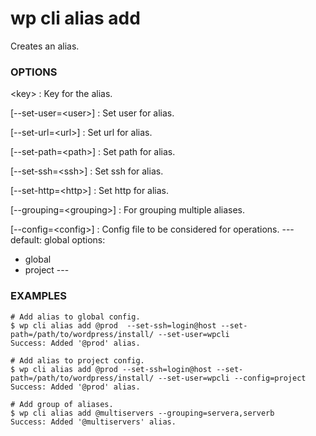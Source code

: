 # wp cli alias add

Creates an alias.

### OPTIONS

&lt;key&gt;
: Key for the alias.

[\--set-user=&lt;user&gt;]
: Set user for alias.

[\--set-url=&lt;url&gt;]
: Set url for alias.

[\--set-path=&lt;path&gt;]
: Set path for alias.

[\--set-ssh=&lt;ssh&gt;]
: Set ssh for alias.

[\--set-http=&lt;http&gt;]
: Set http for alias.

[\--grouping=&lt;grouping&gt;]
: For grouping multiple aliases.

[\--config=&lt;config&gt;]
: Config file to be considered for operations.
\---
default: global
options:
  - global
  - project
\---

### EXAMPLES

    # Add alias to global config.
    $ wp cli alias add @prod  --set-ssh=login@host --set-path=/path/to/wordpress/install/ --set-user=wpcli
    Success: Added '@prod' alias.

    # Add alias to project config.
    $ wp cli alias add @prod --set-ssh=login@host --set-path=/path/to/wordpress/install/ --set-user=wpcli --config=project
    Success: Added '@prod' alias.

    # Add group of aliases.
    $ wp cli alias add @multiservers --grouping=servera,serverb
    Success: Added '@multiservers' alias.

### GLOBAL PARAMETERS

These [global parameters](https://make.wordpress.org/cli/handbook/config/) have the same behavior across all commands and affect how WP-CLI interacts with WordPress.

| **Argument**    | **Description**              |
|:----------------|:-----------------------------|
| `--path=<path>` | Path to the WordPress files. |
| `--url=<url>` | Pretend request came from given URL. In multisite, this argument is how the target site is specified. |
| `--ssh=[<scheme>:][<user>@]<host\|container>[:<port>][<path>]` | Perform operation against a remote server over SSH (or a container using scheme of "docker", "docker-compose", "vagrant"). |
| `--http=<http>` | Perform operation against a remote WordPress installation over HTTP. |
| `--user=<id\|login\|email>` | Set the WordPress user. |
| `--skip-plugins[=<plugins>]` | Skip loading all plugins, or a comma-separated list of plugins. Note: mu-plugins are still loaded. |
| `--skip-themes[=<themes>]` | Skip loading all themes, or a comma-separated list of themes. |
| `--skip-packages` | Skip loading all installed packages. |
| `--require=<path>` | Load PHP file before running the command (may be used more than once). |
| `--[no-]color` | Whether to colorize the output. |
| `--debug[=<group>]` | Show all PHP errors and add verbosity to WP-CLI output. Built-in groups include: bootstrap, commandfactory, and help. |
| `--prompt[=<assoc>]` | Prompt the user to enter values for all command arguments, or a subset specified as comma-separated values. |
| `--quiet` | Suppress informational messages. |
